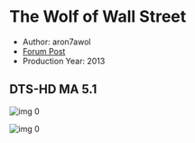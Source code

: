 # The Wolf of Wall Street

* Author: aron7awol
* [Forum Post](https://www.avsforum.com/threads/bass-eq-for-filtered-movies.2995212/post-58449556)
* Production Year: 2013

## DTS-HD MA 5.1

![img 0](https://i.imgur.com/ke62fMC.jpg)

![img 0](https://i.imgur.com/FkEXWP2.png)

